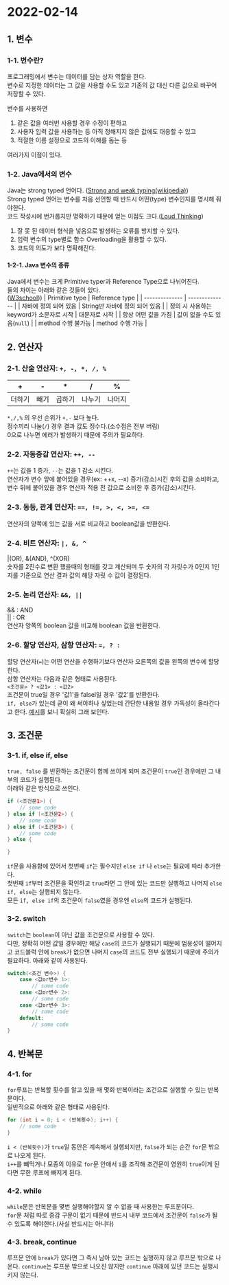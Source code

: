 # 2022-02-14

## 1. 변수

### 1-1. 변수란?

프로그래밍에서 변수는 데이터를 담는 상자 역할을 한다.  
변수로 지정한 데이터는 그 값을 사용할 수도 있고 기존의 값 대신 다른 값으로 바꾸어 저장할 수 있다.

변수를 사용하면

1. 같은 값을 여러번 사용할 경우 수정이 편하고
2. 사용자 입력 값을 사용하는 등 아직 정해지지 않은 값에도 대응할 수 있고
3. 적절한 이름 설정으로 코드의 이해를 돕는 등

여러가지 이점이 있다.

### 1-2. Java에서의 변수

Java는 strong typed 언어다. ([Strong and weak typing(wikipedia)](https://en.wikipedia.org/wiki/Strong_and_weak_typing))  
Strong typed 언어는 변수를 처음 선언할 때 반드시 어떤(type) 변수인지를 명시해 줘야한다.  
코드 작성시에 번거롭지만 명확하기 때문에 얻는 이점도 크다.([Loud Thinking](https://dhh.dk/arc/000074.html))

1. 잘 못 된 데이터 형식을 넣음으로 발생하는 오류를 방지할 수 있다.
2. 입력 변수의 type별로 함수 Overloading을 활용할 수 있다.
3. 코드의 의도가 보다 명확해진다.

#### 1-2-1. Java 변수의 종류

Java에서 변수는 크게 Primitive typer과 Reference Type으로 나뉘어진다.  
둘의 차이는 아래와 같은 것들이 있다.  
([W3school](https://www.w3schools.com/java/java_data_types.asp#:~:text=Data%20types%20are%20divided%20into,these%20in%20a%20later%20chapter)))
| Primitive type | Reference type |
| -------------- | -------------- |
| 자바에 정의 되어 있음 | String만 자바에 정의 되어 있음 |
| 정의 시 사용하는 keyword가 소문자로 시작 | 대문자로 시작 |
| 항상 어떤 값을 가짐 | 값이 없을 수도 있음(`null`) |
| method 수행 불가능 | method 수행 가능 |

## 2. 연산자

### 2-1. 산술 연산자: `+, -, *, /, %`

| +      | -    | \*     | /      | %      |
| ------ | ---- | ------ | ------ | ------ |
| 더하기 | 빼기 | 곱하기 | 나누기 | 나머지 |

`*,/,%` 의 우선 순위가 `+,-` 보다 높다.  
정수끼리 나눌(`/`) 경우 결과 값도 정수다.(소수점은 전부 버림)  
0으로 나누면 에러가 발생하기 때문에 주의가 필요하다.

### 2-2. 자동증감 연산자: `++, --`

`++`는 값을 1 증가, `--`는 값을 1 감소 시킨다.  
연산자가 변수 앞에 붙어있을 경우(ex: ++x, --x) 증가(감소)시킨 후의 값을 소비하고, 변수 뒤에 붙어있을 경우 연산자 적용 전 값으로 소비한 후 증가(감소)시킨다.

### 2-3. 동등, 관계 연산자: `==, !=, >, <, >=, <=`

연산자의 양쪽에 있는 값을 서로 비교하고 boolean값을 반환한다.

### 2-4. 비트 연산자: `|, &, ^`

|(OR), &(AND), ^(XOR)  
숫자를 2진수로 변환 했을때의 형태를 갖고 계산되며 두 숫자의 각 자릿수가 0인지 1인지를 기준으로 연산 결과 값의 해당 자릿 수 값이 결정된다.

### 2-5. 논리 연산자: `&&, ||`

&& : AND  
|| : OR  
연산자 양쪽의 boolean 값을 비교해 boolean 값을 반환한다.

### 2-6. 할당 연산자, 삼항 연산자: `=, ? :`

할당 연산자(`=`)는 어떤 연산을 수행하기보다 연산자 오른쪽의 값을 왼쪽의 변수에 할당한다.  
삼항 연산자는 다음과 같은 형태로 사용된다.  
`<조건문> ? <값1> : <값2>`  
조건문이 true일 경우 '값1'을 falsel일 경우 '값2'를 반환한다.  
`if, else`가 있는데 굳이 왜 써야하나 싶었는데 간단한 내용일 경우 가독성이 올라간다고 한다. [예시](https://mommoo.tistory.com/10)를 보니 확실히 그래 보인다.

## 3. 조건문

### 3-1. if, else if, else

`true, false` 를 반환하는 조건문이 함께 쓰이게 되며 조건문이 `true`인 경우에만 그 내부의 코드가 실행된다.  
아래와 같은 방식으로 쓰인다.

```java
if (<조건문1>) {
    // some code
} else if (<조건문2>) {
    // some code
} else if (<조건문3>) {
    // some code
} else {

}
```

`if`문을 사용함에 있어서 첫번째 `if`는 필수지만 `else if` 나 `else`는 필요에 따라 추가한다.  
첫번째 `if`부터 조건문을 확인하고 `true`라면 그 안에 있는 코드만 실행하고 나머지 `else if, else`는 실행되지 않는다.  
모든 `if, else if`의 조건문이 `false`였을 경우엔 `else`의 코드가 실행된다.

### 3-2. switch

`switch`는 `boolean`이 아닌 값을 조건문으로 사용할 수 있다.  
다만, 정확히 어떤 값일 경우에만 해당 `case`의 코드가 실행되기 때문에 범용성이 떨어지고 코드블럭 안에 `break`가 없으면 나머지 `case`의 코드도 전부 실행되기 때문에 주의가 필요하다.
아래와 같이 사용된다.

```java
switch(<조건 변수>) {
    case <값or변수 1>:
        // some code
    case <값or변수 2>:
        // some code
    case <값or변수 3>:
        // some code
    default:
        // some code
}
```

## 4. 반복문

### 4-1. for

`for`루프는 반복할 횟수를 알고 있을 때 몇회 반복이라는 조건으로 실행할 수 있는 반복문이다.  
일반적으로 아래와 같은 형태로 사용된다.

```java
for (int i = 0; i < (반복횟수); i++) {
    // some code
}
```

`i < (반복횟수)`가 `true`일 동안은 계속해서 실행되지만, `false`가 되는 순간 `for`문 밖으로 나오게 된다.  
`i++`를 뺴먹거나 모종의 이유로 `for`문 안애서 `i`를 조작해 조건문이 영원히 `true`이게 된다면 무한 루프에 빠지게 된다.

### 4-2. while

`while`문은 반복문을 몇번 실행해야할지 알 수 없을 때 사용한는 루프문이다.  
`for`문 처럼 따로 증감 구문이 없기 때문에 반드시 내부 코드에서 조건문이 `false`가 될 수 있도록 해야한다.(사실 반드시는 아니다)

### 4-3. break, continue

루프문 안에 `break`가 있다면 그 즉시 남아 있는 코드는 실행하지 않고 루프문 밖으로 나온다.
`continue`는 루프문 밖으로 나오진 않지만 `continue` 아래에 있던 코드는 실행시키지 않는다.
